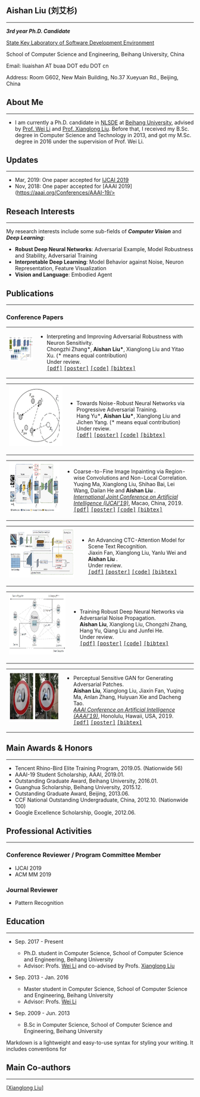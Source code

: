 ## Aishan Liu (刘艾杉)
-----------
***3rd year Ph.D. Candidate***

[State Key Laboratory of Software Development Environment](http://nlsde.buaa.edu.cn)

School of Computer Science and Engineering, Beihang University, China

Email: liuaishan AT buaa DOT edu DOT cn

Address: Room G602, New Main Building, No.37 Xueyuan Rd., Beijing, China

## About Me
---------------
+ I am currently a Ph.D. candidate in [NLSDE](http://www.nlsde.buaa.edu.cn) at [Beihang University](http://www.buaa.edu.cn), advised by [Prof. Wei Li](http://sites.nlsde.buaa.edu.cn/~liwei/) and [Prof. Xianglong Liu](http://sites.nlsde.buaa.edu.cn/~xlliu/). Before that, I received my B.Sc. degree in Computer Science and Technology in 2013, and got my M.Sc. degree in 2016 under the supervision of Prof. Wei Li.

## Updates
---------------
+ Mar, 2019: One paper accepted for [IJCAI 2019](http://ijcai19.org/)
+ Nov, 2018: One paper accepted for [AAAI 2019](https://aaai.org/Conferences/AAAI-19/>

## Reseach Interests
---------------
My research interests include some sub-fields of ***Computer Vision*** and ***Deep Learning***:
+ **Robust Deep Neural Networks**: Adversarial Example, Model Robustness and Stability, Adversarial Training
+ **Interpretable Deep Learning**: Model Behavior against Noise, Neuron Representation, Feature Visualization
+ **Vision and Language**: Embodied Agent

## Publications
---------------

### Conference Papers
<table class="imgtable"><tbody><tr><td>
<img src="SNS.png" alt="AAAI’20" width="100px" height="65px">&nbsp;</td>
<td align="left"><ul>
<li><p>Interpreting and Improving Adversarial Robustness with Neuron Sensitivity.
<br>Chongzhi Zhang*, <b>Aishan Liu*</b>, Xianglong Liu and Yitao Xu. (* means equal contribution)
<br>Under review.
<br><tt><a href="#">[pdf]</a></tt> <tt><a href="#">[poster]</a></tt> <tt><a href="#">[code]</a></tt> <tt><a href="#">[bibtex]</a></tt></p>
</li>
</ul>
</td></tr></tbody></table>

<table class="imgtable"><tbody><tr><td>
<img src="PDA.jpg" alt="AAAI’20" width="300px" height="165px">&nbsp;</td>
<td align="left"><ul>
<li><p>Towards Noise-Robust Neural Networks via Progressive Adversarial Training.
<br>Hang Yu*, <b>Aishan Liu*</b>, Xianglong Liu and Jichen Yang. (* means equal contribution)
<br>Under review.
<br><tt><a href="#">[pdf]</a></tt> <tt><a href="#">[poster]</a></tt> <tt><a href="#">[code]</a></tt> <tt><a href="#">[bibtex]</a></tt></p>
</li>
</ul>
</td></tr></tbody></table>


<table class="imgtable"><tbody><tr><td>
<img src="ijcai19.jpg" alt="IJCAI’19" width="300px" height="135px">&nbsp;</td>
<td align="left"><ul>
<li><p>Coarse-to-Fine Image Inpainting via Region-wise Convolutions and Non-Local Correlation.
<br>Yuqing Ma, Xianglong Liu, Shihao Bai, Lei Wang, Dailan He and <b> Aishan Liu </b>. 
<br><a href="http://ijcai19.org/"><i>International Joint Conference on Artificial Intelligence (IJCAI’19)</i></a>, Macao, China, 2019.
<br><tt><a href="./files/papers/ijcai19.pdf">[pdf]</a></tt> <tt><a href="#">[poster]</a></tt> <tt><a href="#">[code]</a></tt> <tt><a href="#">[bibtex]</a></tt></p>
</li>
</ul>
</td></tr></tbody></table>

<table class="imgtable"><tbody><tr><td>
<img src="STR.jpg" alt="ACMMM’19" width="300px" height="135px">&nbsp;</td>
<td align="left"><ul>
<li><p>An Advancing CTC-Attention Model for Scene Text Recognition.
<br>Jiaxin Fan, Xianglong Liu, Yanlu Wei and <b> Aishan Liu </b>. 
<br>Under review.
<br><tt><a href="#">[pdf]</a></tt> <tt><a href="#">[poster]</a></tt> <tt><a href="#">[code]</a></tt> <tt><a href="#">[bibtex]</a></tt></p>
</li>
</ul>
</td></tr></tbody></table>

<table class="imgtable"><tbody><tr><td>
<img src="ANP.jpg" alt="AAAI’20" width="300px" height="165px">&nbsp;</td>
<td align="left"><ul>
<li><p>Training Robust Deep Neural Networks via Adversarial Noise Propagation.
<br><b>Aishan Liu</b>, Xianglong Liu, Chongzhi Zhang, Hang Yu, Qiang Liu and Junfei He.
<br>Under review.
<br><tt><a href="#">[pdf]</a></tt> <tt><a href="#">[poster]</a></tt> <tt><a href="#">[code]</a></tt> <tt><a href="#">[bibtex]</a></tt></p>
</li>
</ul>
</td></tr></tbody></table>
<table class="imgtable"><tbody><tr><td>
<img src="aaai19.jpg" alt="AAAI’19" width="300px" height="135px">&nbsp;</td>
<td align="left"><ul>
<li><p>Perceptual Sensitive GAN for Generating Adversarial Patches.
<br><b>Aishan Liu</b>, Xianglong Liu, Jiaxin Fan, Yuqing Ma, Anlan Zhang, Huiyuan Xie and Dacheng Tao.
<br><a href="https://aaai.org/Conferences/AAAI-19/"><i>AAAI Conference on Artificial Intelligence (AAAI’19)</i></a>, Honolulu, Hawaii, USA, 2019.
<br><tt><a href="./files/papers/psgan_aaai2019.pdf">[pdf]</a></tt> <tt><a href="#">[poster]</a></tt> <tt><a href="./files/papers/psgan_aaai2019.bib">[bibtex]</a></tt></p>
</li>
</ul>
</td></tr></tbody></table>

## Main Awards & Honors
---------------

+ Tencent Rhino-Bird Elite Training Program, 2019.05. (Nationwide 56)
+ AAAI-19 Student Scholarship, AAAI, 2019.01.
+ Outstanding Graduate Award, Beihang University, 2016.01.
+ Guanghua Scholarship, Beihang University, 2015.12.
+ Outstanding Graduate Award, Beijing, 2013.06.
+ CCF National Outstanding Undergraduate, China, 2012.10. (Nationwide 100)
+ Google Excellence Scholarship, Google, 2012.06.

## Professional Activities
---------------
### Conference Reviewer / Program Committee Member
+ IJCAI 2019
+ ACM MM 2019

### Journal Reviewer
+ Pattern Recognition

## Education
---------------
<ul>
<li><p>Sep. 2017 - Present</p>
<ul>
<li>Ph.D. student in Computer Science, School of Computer Science and Engineering, Beihang University</li>
<li>Advisor: Profs. <a href="http://sites.nlsde.buaa.edu.cn/~liwei/">Wei Li</a> and co-advised by Profs. <a href="http://sites.nlsde.buaa.edu.cn/~xlliu/">Xianglong Liu</a> </li>

</ul>
</li>


<li><p>Sep. 2013 - Jan. 2016</p>
<ul>
<li>Master student in Computer Science, School of Computer Science and Engineering, Beihang University</li>
<li>Advisor: Profs. <a href="http://sites.nlsde.buaa.edu.cn/~liwei/">Wei Li</a> </li>
</ul>

</li>

<li><p>Sep. 2009 - Jun. 2013</p>
<ul>
<li>B.Sc in Computer Science, School of Computer Science and Engineering, Beihang University</ul>
</li>
</ul>
Markdown is a lightweight and easy-to-use syntax for styling your writing. It includes conventions for

## Main Co-authors
--------
\[[Xianglong Liu](http://sites.nlsde.buaa.edu.cn/~xlliu/)\]
